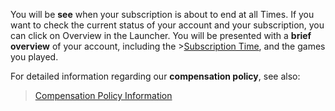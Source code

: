 You will be **see** when your subscription is about to end at all Times. If you want to check the current status of your account and your subscription, you can click on Overview in the Launcher. You will be presented with a **brief overview** of your account, including the >[Subscription Time](https://i.imgur.com/dW2QIg2.png), and the games you played.

For detailed information regarding our **compensation policy**, see also:
>[Compensation Policy Information](https://www.joduska.me/forum/topic/92285-compensation-policy-information/)
